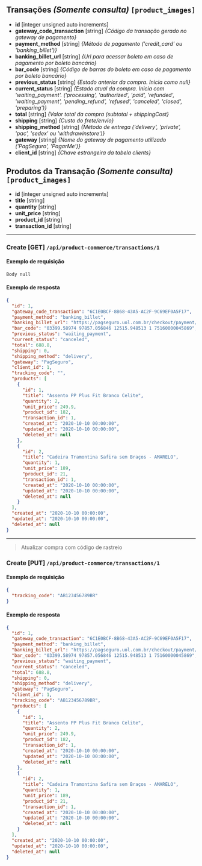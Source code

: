 ## Transações *(Somente consulta)* `[product_images]`
* **id** [integer unsigned auto increments]
* **gateway_code_transaction** [string] *{Código da transação gerado no gateway de pagamento}*
* **payment_method** [string] *{Método de pagamento ('credit_card' ou 'banking_billet')}*
* **banking_billet_url** [string] *{Url para acessar boleto em caso de pagamento por boleto bancário}*
* **bar_code** [string] *{Código de barras do boleto em caso de pagamento por boleto bancário}*
* **previous_status** [string] *{Estado anterior da compra. Inicia como null}*
* **current_status** [string] *{Estado atual da compra. Inicia com 'waiting_payment'. ('processing', 'authorized', 'paid', 'refunded', 'waiting_payment', 'pending_refund', 'refused', 'canceled', 'closed', 'preparing')}*
* **total** [string] *{Valor total da compra (subtotal + shippingCost}*
* **shipping** [string] *{Custo do frete/envio}*
* **shipping_method** [string] *{Método de entrega ('delivery', 'private', 'pac', 'sedex' ou 'withdrawinstore')}*
* **gateway** [string] *{Nome do gateway de pagamento utilizado ('PagSeguro', 'PagarMe')}*
* **client_id** [string] *{Chave estrangeira da tabela clients}*

## Produtos da Transação *(Somente consulta)* `[product_images]`
* **id** [integer unsigned auto increments]
* **title** [string]
* **quantity** [string]
* **unit_price** [string]
* **product_id** [string]
* **transaction_id** [string]
___

### Create [GET] `/api/product-commerce/transactions/1`
#### Exemplo de requisição
`Body null`

#### Exemplo de resposta
```json
{
  "id": 1,
  "gateway_code_transaction": "6C1E0BCF-8B68-43A5-AC2F-9C69EF0A5F17",
  "payment_method": "banking_billet",
  "banking_billet_url": "https://pagseguro.uol.com.br/checkout/payment/booklet/print.jhtml?c=27e512a1e1d97bbec2a4c409aa115f7ace5f",
  "bar_code": "03399.58974 97857.056846 12515.948513 1 75160000045869", 
  "previous_status": "waiting_payment",
  "current_status": "canceled", 
  "total": 688.8,
  "shipping": 0, 
  "shipping_method": "delivery",
  "gateway": "PagSeguro", 
  "client_id": 1,
  "tracking_code": "",
  "products": [
    {
      "id": 1,
      "title": "Assento PP Plus Fit Branco Celite",
      "quantity": 2, 
      "unit_price": 249.9,
      "product_id": 182, 
      "transaction_id": 1,
      "created_at": "2020-10-10 00:00:00",
      "updated_at": "2020-10-10 00:00:00",
      "deleted_at": null
    },
    {
      "id": 2,
      "title": "Cadeira Tramontina Safira sem Braços - AMARELO",
      "quantity": 1, 
      "unit_price": 189,
      "product_id": 21, 
      "transaction_id": 1,
      "created_at": "2020-10-10 00:00:00",
      "updated_at": "2020-10-10 00:00:00",
      "deleted_at": null
    }
  ],
  "created_at": "2020-10-10 00:00:00",
  "updated_at": "2020-10-10 00:00:00",
  "deleted_at": null
}
```

___
 > Atualizar compra com código de rastreio
### Create [PUT] `/api/product-commerce/transactions/1`
#### Exemplo de requisição
```json
{
  "tracking_code": "AB123456789BR"
}
```

#### Exemplo de resposta
```json
{
  "id": 1,
  "gateway_code_transaction": "6C1E0BCF-8B68-43A5-AC2F-9C69EF0A5F17",
  "payment_method": "banking_billet",
  "banking_billet_url": "https://pagseguro.uol.com.br/checkout/payment/booklet/print.jhtml?c=27e512a1e1d97bbec2a4c409aa115f7ace5f",
  "bar_code": "03399.58974 97857.056846 12515.948513 1 75160000045869", 
  "previous_status": "waiting_payment",
  "current_status": "canceled", 
  "total": 688.8,
  "shipping": 0, 
  "shipping_method": "delivery",
  "gateway": "PagSeguro", 
  "client_id": 1,
  "tracking_code": "AB123456789BR",
  "products": [
    {
      "id": 1,
      "title": "Assento PP Plus Fit Branco Celite",
      "quantity": 2, 
      "unit_price": 249.9,
      "product_id": 182, 
      "transaction_id": 1,
      "created_at": "2020-10-10 00:00:00",
      "updated_at": "2020-10-10 00:00:00",
      "deleted_at": null
    },
    {
      "id": 2,
      "title": "Cadeira Tramontina Safira sem Braços - AMARELO",
      "quantity": 1, 
      "unit_price": 189,
      "product_id": 21, 
      "transaction_id": 1,
      "created_at": "2020-10-10 00:00:00",
      "updated_at": "2020-10-10 00:00:00",
      "deleted_at": null
    }
  ],
  "created_at": "2020-10-10 00:00:00",
  "updated_at": "2020-10-10 00:00:00",
  "deleted_at": null
}
```